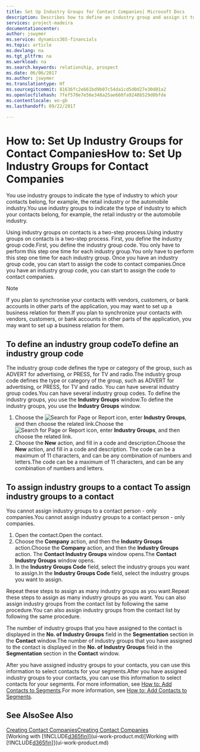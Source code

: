```yaml
---
title: Set Up Industry Groups for Contact Companies| Microsoft Docs
description: Describes how to define an industry group and assign it to a contact company, for example, the retail industry or the automobile industry.
services: project-madeira
documentationcenter: 
author: jswymer
ms.service: dynamics365-financials
ms.topic: article
ms.devlang: na
ms.tgt_pltfrm: na
ms.workload: na
ms.search.keywords: relationship, prospect
ms.date: 06/06/2017
ms.author: jswymer
ms.translationtype: HT
ms.sourcegitcommit: 81636fc2e661bd9b07c54da1cd5d0d27e30d01a2
ms.openlocfilehash: 7fef570e7e56e348a25ae660fa9248b529d0bfde
ms.contentlocale: en-gb
ms.lasthandoff: 09/22/2017

---
```

# <a name="how-to-set-up-industry-groups-for-contact-companies"></a><span data-ttu-id="3ddc4-103">How to: Set Up Industry Groups for Contact Companies</span><span class="sxs-lookup"><span data-stu-id="3ddc4-103">How to: Set Up Industry Groups for Contact Companies</span></span>
<span data-ttu-id="3ddc4-104">You use industry groups to indicate the type of industry to which your contacts belong, for example, the retail industry or the automobile industry.</span><span class="sxs-lookup"><span data-stu-id="3ddc4-104">You use industry groups to indicate the type of industry to which your contacts belong, for example, the retail industry or the automobile industry.</span></span>

<span data-ttu-id="3ddc4-105">Using industry groups on contacts is a two-step process.</span><span class="sxs-lookup"><span data-stu-id="3ddc4-105">Using industry groups on contacts is a two-step process.</span></span> <span data-ttu-id="3ddc4-106">First, you define the industry group code.</span><span class="sxs-lookup"><span data-stu-id="3ddc4-106">First, you define the industry group code.</span></span> <span data-ttu-id="3ddc4-107">You only have to perform this step one time for each industry group.</span><span class="sxs-lookup"><span data-stu-id="3ddc4-107">You only have to perform this step one time for each industry group.</span></span> <span data-ttu-id="3ddc4-108">Once you have an industry group code, you can start to assign the code to contact companies.</span><span class="sxs-lookup"><span data-stu-id="3ddc4-108">Once you have an industry group code, you can start to assign the code to contact companies.</span></span>

> [!NOTE]  
>   <span data-ttu-id="3ddc4-109">If you plan to synchronise your contacts with vendors, customers, or bank accounts in other parts of the application, you may want to set up a business relation for them.</span><span class="sxs-lookup"><span data-stu-id="3ddc4-109">If you plan to synchronize your contacts with vendors, customers, or bank accounts in other parts of the application, you may want to set up a business relation for them.</span></span>

## <a name="to-define-an-industry-group-code"></a><span data-ttu-id="3ddc4-110">To define an industry group code</span><span class="sxs-lookup"><span data-stu-id="3ddc4-110">To define an industry group code</span></span>
<span data-ttu-id="3ddc4-111">The industry group code defines the type or category of the group, such as ADVERT for advertising, or PRESS, for TV and radio.</span><span class="sxs-lookup"><span data-stu-id="3ddc4-111">The industry group code defines the type or category of the group, such as ADVERT for advertising, or PRESS, for TV and radio.</span></span> <span data-ttu-id="3ddc4-112">You can have several industry group codes.</span><span class="sxs-lookup"><span data-stu-id="3ddc4-112">You can have several industry group codes.</span></span> <span data-ttu-id="3ddc4-113">To define the industry groups, you use the **Industry Groups** window.</span><span class="sxs-lookup"><span data-stu-id="3ddc4-113">To define the industry groups, you use the **Industry Groups** window.</span></span>

1. <span data-ttu-id="3ddc4-114">Choose the ![Search for Page or Report](media/ui-search/search_small.png "Search for Page or Report icon") icon, enter **Industry Groups**, and then choose the related link.</span><span class="sxs-lookup"><span data-stu-id="3ddc4-114">Choose the ![Search for Page or Report](media/ui-search/search_small.png "Search for Page or Report icon") icon, enter **Industry Groups**, and then choose the related link.</span></span>
2. <span data-ttu-id="3ddc4-115">Choose the **New** action, and fill in a code and description.</span><span class="sxs-lookup"><span data-stu-id="3ddc4-115">Choose the **New** action, and fill in a code and description.</span></span> <span data-ttu-id="3ddc4-116">The code can be a maximum of 11 characters, and can be any combination of numbers and letters.</span><span class="sxs-lookup"><span data-stu-id="3ddc4-116">The code can be a maximum of 11 characters, and can be any combination of numbers and letters.</span></span>

## <span data-ttu-id="3ddc4-117"><a name="AssignIndustryGroupContact"></a> To assign industry groups to a contact</span><span class="sxs-lookup"><span data-stu-id="3ddc4-117"><a name="AssignIndustryGroupContact"></a> To assign industry groups to a contact</span></span>
<span data-ttu-id="3ddc4-118">You cannot assign industry groups to a contact person - only companies.</span><span class="sxs-lookup"><span data-stu-id="3ddc4-118">You cannot assign industry groups to a contact person - only companies.</span></span>

1. <span data-ttu-id="3ddc4-119">Open the contact.</span><span class="sxs-lookup"><span data-stu-id="3ddc4-119">Open the contact.</span></span>
2. <span data-ttu-id="3ddc4-120">Choose the **Company** action, and then the **Industry Groups** action.</span><span class="sxs-lookup"><span data-stu-id="3ddc4-120">Choose the **Company** action, and then the **Industry Groups** action.</span></span> <span data-ttu-id="3ddc4-121">The **Contact Industry Groups** window opens.</span><span class="sxs-lookup"><span data-stu-id="3ddc4-121">The **Contact Industry Groups** window opens.</span></span>
3. <span data-ttu-id="3ddc4-122">In the **Industry Groups Code** field, select the industry groups you want to assign.</span><span class="sxs-lookup"><span data-stu-id="3ddc4-122">In the **Industry Groups Code** field, select the industry groups you want to assign.</span></span>

<span data-ttu-id="3ddc4-123">Repeat these steps to assign as many industry groups as you want.</span><span class="sxs-lookup"><span data-stu-id="3ddc4-123">Repeat these steps to assign as many industry groups as you want.</span></span> <span data-ttu-id="3ddc4-124">You can also assign industry groups from the contact list by following the same procedure.</span><span class="sxs-lookup"><span data-stu-id="3ddc4-124">You can also assign industry groups from the contact list by following the same procedure.</span></span>

<span data-ttu-id="3ddc4-125">The number of industry groups that you have assigned to the contact is displayed in the **No. of Industry Groups** field in the **Segmentation** section in the **Contact** window.</span><span class="sxs-lookup"><span data-stu-id="3ddc4-125">The number of industry groups that you have assigned to the contact is displayed in the **No. of Industry Groups** field in the **Segmentation** section in the **Contact** window.</span></span>

<span data-ttu-id="3ddc4-126">After you have assigned industry groups to your contacts, you can use this information to select contacts for your segments.</span><span class="sxs-lookup"><span data-stu-id="3ddc4-126">After you have assigned industry groups to your contacts, you can use this information to select contacts for your segments.</span></span> <span data-ttu-id="3ddc4-127">For more information, see [How to: Add Contacts to Segments](marketing-add-contact-segment.md).</span><span class="sxs-lookup"><span data-stu-id="3ddc4-127">For more information, see [How to: Add Contacts to Segments](marketing-add-contact-segment.md).</span></span>

## <a name="see-also"></a><span data-ttu-id="3ddc4-128">See Also</span><span class="sxs-lookup"><span data-stu-id="3ddc4-128">See Also</span></span>
[<span data-ttu-id="3ddc4-129">Creating Contact Companies</span><span class="sxs-lookup"><span data-stu-id="3ddc4-129">Creating Contact Companies</span></span>](marketing-create-contact-companies.md)  
<span data-ttu-id="3ddc4-130">[Working with [!INCLUDE[d365fin](includes/d365fin_md.md)]](ui-work-product.md)</span><span class="sxs-lookup"><span data-stu-id="3ddc4-130">[Working with [!INCLUDE[d365fin](includes/d365fin_md.md)]](ui-work-product.md)</span></span>

